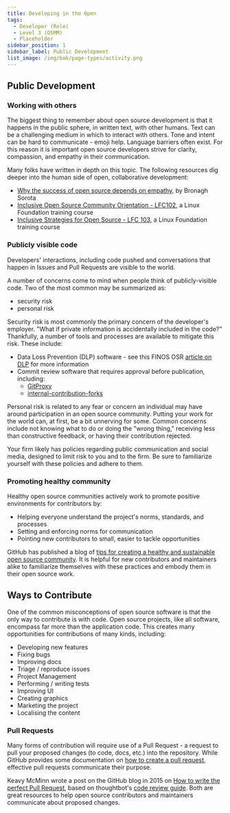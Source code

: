 ```yaml
---
title: Developing in the Open
tags: 
  - Developer (Role)
  - Level 3 (OSMM)
  - Placeholder
sidebar_position: 1
sidebar_label: Public Development
list_image: /img/bok/page-types/activity.png
---
```


## Public Development

### Working with others

The biggest thing to remember about open source development is that it happens in the public sphere, in written text, with other humans. Text can be a challenging medium in which to interact with others. Tone and intent can be hard to communicate - emoji help. Language barriers often exist. For this reason it is important open source developers strive for clarity, compassion, and empathy in their communication.

Many folks have written in depth on this topic. The following resources dig deeper into the human side of open, collaborative development:

* [Why the success of open source depends on empathy](https://opensource.com/article/21/2/open-source-empathy), by Bronagh Sorota
* [Inclusive Open Source Community Orientation - LFC102](https://trainingportal.linuxfoundation.org/courses/inclusive-open-source-community-orientation-lfc102), a Linux Foundation training course
* [Inclusive Strategies for Open Source - LFC 103](https://trainingportal.linuxfoundation.org/courses/inclusive-strategies-for-open-source-lfc103), a Linux Foundation training course

### Publicly visible code

Developers' interactions, including code pushed and conversations that happen in Issues and Pull Requests are visible to the world.

A number of concerns come to mind when people think of publicly-visible code. Two of the most common may be summarized as:

* security risk
* personal risk

Security risk is most commonly the primary concern of the developer's employer. "What if private information is accidentally included in the code?" Thankfully, a number of tools and processes are available to mitigate this risk. These include:

* Data Loss Prevention (DLP) software - see this FINOS OSR [article on DLP](https://osr.finos.org/docs/bok/Artifacts/DLP-Software) for more information
* Commit review software that requires approval before publication, including:
  * [GitProxy](https://github.com/finos/git-proxy)
  * [internal-contribution-forks](https://github.com/github-community-projects/internal-contribution-forks)

Personal risk is related to any fear or concern an individual may have around participation in an open source community. Putting your work for the world can, at first, be a bit unnerving for some. Common concerns include not knowing what to do or doing the "wrong thing," receiving less than constructive feedback, or having their contribution rejected.

Your firm likely has policies regarding public communication and social media, designed to limit risk to you and to the firm. Be sure to familiarize yourself with these policies and adhere to them.

### Promoting healthy community

Healthy open source communities actively work to promote positive environments for contributors by:

* Helping everyone understand the project's norms, standards, and processes
* Setting and enforcing norms for communication
* Pointing new contributors to small, easier to tackle opportunities

GitHub has published a blog of [tips for creating a healthy and sustainable open source community](https://github.blog/2022-07-07-healthy-and-sustainable-communities/). It is helpful for new contributors and maintainers alike to familiarize themselves with these practices and embody them in their open source work.

## Ways to Contribute

One of the common misconceptions of open source software is that the only way to contribute is with code. Open source projects, like all software, encompass far more than the application code. This creates many opportunities for contributions of many kinds, including:

- Developing new features
- Fixing bugs
- Improving docs
- Triage / reproduce issues
- Project Management
- Performing / writing tests
- Improving UI
- Creating graphics 
- Marketing the project
- Localising the content

### Pull Requests

Many forms of contribution will require use of a Pull Request - a request to pull your proposed changes (to code, docs, etc.) into the repository. While GitHub provides some documentation on [how to create a pull request](https://docs.github.com/en/pull-requests/collaborating-with-pull-requests/proposing-changes-to-your-work-with-pull-requests/creating-a-pull-request), effective pull requests communicate their purpose.

Keavy McMinn wrote a post on the GitHub blog in 2015 on [How to write the perfect Pull Request](https://github.blog/2015-01-21-how-to-write-the-perfect-pull-request/), based on thoughtbot's [code review guide](https://github.com/thoughtbot/guides/tree/main/code-review). Both are great resources to help open source contributors and maintainers communicate about proposed changes.
